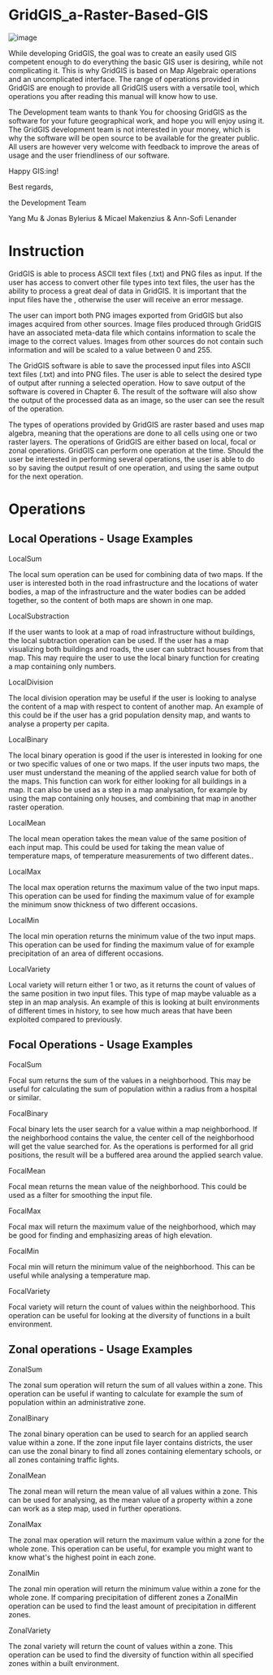 # GridGIS_a-Raster-Based-GIS

![image](https://github.com/MUYang99/GridGIS_a-Raster-Based-GIS/blob/main/Imgs/GridGIS.jpg)

While developing GridGIS, the goal was to create an easily used GIS competent enough to do everything the basic GIS user is desiring, while not complicating it. This is why GridGIS is based on Map Algebraic operations and an uncomplicated interface. The range of operations provided in GridGIS are enough to provide all GridGIS users with a versatile tool, which operations you after reading this manual will know how to use.

The Development team wants to thank You for choosing GridGIS as the software for your future geographical work, and hope you will enjoy using it. The GridGIS development team is
not interested in your money, which is why the software will be open source to be available for the greater public. All users are however very welcome with feedback to improve the
areas of usage and the user friendliness of our software.

Happy GIS:ing!

Best regards,

the Development Team

Yang Mu
& Jonas Bylerius
& Micael Makenzius
& Ann-Sofi Lenander

# Instruction

GridGIS is able to process ASCII text files (.txt) and PNG files as input. If the user has access to convert other file types into text files, the user has the ability to process a great deal of data in GridGIS. It is important that the input files have the , otherwise the user will receive an error message.

The user can import both PNG images exported from GridGIS but also images acquired from other sources. Image files produced through GridGIS have an associated meta-data file which contains information to scale the image to the correct values. Images from other sources do not contain such information and will be scaled to a value between 0 and 255.

The GridGIS software is able to save the processed input files into ASCII text files (.txt) and into PNG files. The user is able to select the desired type of output after running a selected operation. How to save output of the software is covered in Chapter 6. The result of the software will also show the output of the processed data as an image, so the user can see the result of the operation.

The types of operations provided by GridGIS are raster based and uses map algebra, meaning that the operations are done to all cells using one or two raster layers. The operations of GridGIS are either based on local, focal or zonal operations. GridGIS can perform one operation at the time. Should the user be interested in performing several operations, the user is able to do so by saving the output result of one operation, and using the same output for the next operation.

# Operations
## Local Operations - Usage Examples

LocalSum 

The local sum operation can be used for combining data of two maps. If the user is interested both in the road infrastructure and the locations of water bodies, a map of the infrastructure and the water bodies can be added together, so the content of both maps are shown in one map.

LocalSubstraction 

If the user wants to look at a map of road infrastructure without buildings, the local subtraction operation can be used. If the user has a map visualizing both buildings and roads, the user can subtract houses from that map. This may require the user to use the local binary function for creating a map containing only numbers.

LocalDivision 

The local division operation may be useful if the user is looking to analyse the content of a map with respect to content of another map. An example of this could be if the user has a grid population density map, and wants to analyse a property per capita.

LocalBinary 

The local binary operation is good if the user is interested in looking for one or two specific values of one or two maps. If the user inputs two maps, the user must understand the meaning of the applied search value for both of the maps. This function can work for either looking for all buildings in a map. It can also be used as a step in a
map analysation, for example by using the map containing only houses, and combining that map in another raster operation.

LocalMean 

The local mean operation takes the mean value of the same position of each input map. This could be used for taking the mean value of temperature maps, of temperature measurements of two different dates..

LocalMax 

The local max operation returns the maximum value of the two input maps. This operation can be used for finding the maximum value of for example the minimum snow thickness of two different occasions.

LocalMin 

The local min operation returns the minimum value of the two input maps. This operation can be used for finding the maximum value of for example precipitation of an area of different occasions.

LocalVariety 

Local variety will return either 1 or two, as it returns the count of values of the same position in two input files. This type of map maybe valuable as a step in an map analysis. An example of this is looking at built environments of different times in history, to see how much areas that have been exploited compared to previously.


## Focal Operations - Usage Examples

FocalSum 

Focal sum returns the sum of the values in a neighborhood. This may be useful for calculating the sum of population within a radius from a hospital or similar.

FocalBinary 

Focal binary lets the user search for a value within a map neighborhood. If the neighborhood contains the value, the center cell of the neighborhood will get the value searched for. As the operations is performed for all grid
positions, the result will be a buffered area around the applied search value. 

FocalMean 

Focal mean returns the mean value of the neighborhood. This could be used as a filter for smoothing the input file.

FocalMax 

Focal max will return the maximum value of the neighborhood, which may be good for finding and emphasizing areas of high elevation.

FocalMin 

Focal min will return the minimum value of the neighborhood. This can be useful while analysing a temperature map.

FocalVariety 

Focal variety will return the count of values within the neighborhood. This operation can be useful for looking at the diversity of functions in a built environment.


## Zonal operations - Usage Examples

ZonalSum 

The zonal sum operation will return the sum of all values within a zone. This operation can be useful if wanting to calculate for example the sum of population within an administrative zone.

ZonalBinary 

The zonal binary operation can be used to search for an applied search value within a zone. If the zone input file layer contains districts, the user can use the zonal binary to find all zones containing elementary schools,
or all zones containing traffic lights.

ZonalMean 

The zonal mean will return the mean value of all values within a zone. This can be used for analysing, as the mean value of a property within a zone can work as a step map, used in further operations.

ZonalMax 

The zonal max operation will return the maximum value within a zone for the whole zone. This operation can be useful, for example you might want to know what's the highest point in each zone.

ZonalMin 

The zonal min operation will return the minimum value within a zone for the whole zone. If comparing precipitation of different zones a ZonalMin operation can be used to find the least amount of precipitation in different
zones.

ZonalVariety 

The zonal variety will return the count of values within a zone. This operation can be used to find the diversity of function within all specified zones within a built environment.
